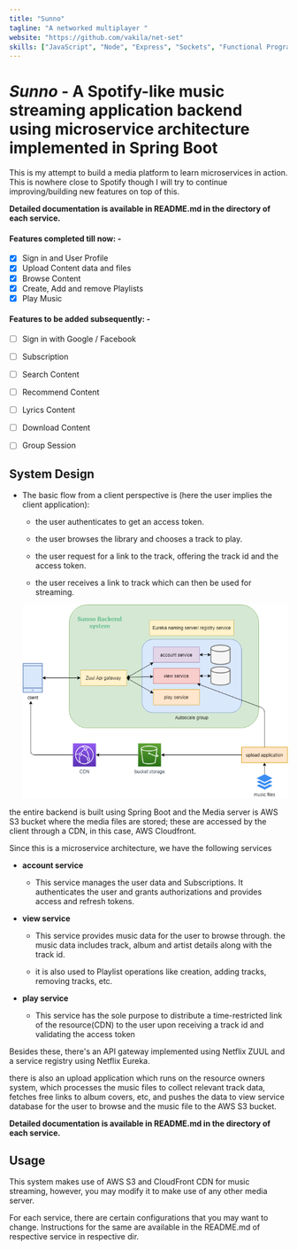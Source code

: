 ```yaml
---
title: "Sunno"
tagline: "A networked multiplayer "
website: "https://github.com/vakila/net-set"
skills: ["JavaScript", "Node", "Express", "Sockets", "Functional Programming", "TDD"]
---
```


# _Sunno_ - A Spotify-like music streaming application backend using microservice architecture implemented in Spring Boot

This is my attempt to build a media platform to learn microservices in action. This is nowhere close to Spotify though I will try to continue improving/building new features on top of this.

**Detailed documentation is available in README.md in the directory of each service.**

#### Features completed till now: -
- [x] Sign in and User Profile
- [x] Upload Content data and files
- [x] Browse Content
- [x] Create, Add and remove Playlists
- [x] Play Music

#### Features to be added subsequently: -

- [ ] Sign in with Google / Facebook
- [ ] Subscription
- [ ] Search Content
- [ ] Recommend Content
- [ ] Lyrics Content
- [ ] Download Content
- [ ] Group Session


## System Design


* The basic flow from a client perspective is (here the user implies the client application):

	* the user authenticates to get an access token.

	* the user browses the library and chooses a track to play.

	* the user request for a link to the track, offering the track id and the access token.

 	* the user receives a link to track which can then be used for streaming.


	![alt text](https://github.com/safeer2978/Sunno-backend/blob/master/Diagrams/HLD.png)


the entire backend is built using Spring Boot and the Media server is AWS S3 bucket where the media files are stored; these are accessed by the client through a CDN, in this case, AWS Cloudfront.

Since this is a microservice architecture, we have the following services

*  **account service**

	* This service manages the user data and Subscriptions. It authenticates the user and grants authorizations and provides access and refresh tokens.

* **view service**

 	* This service provides music data for the user to browse through. the music data includes track, album and artist details along with the track id.

 	* it is also used to Playlist operations like creation, adding tracks, removing tracks, etc.
	
* **play service**

	* This service has the sole purpose to distribute a time-restricted link of the resource(CDN) to the user upon receiving a track id and validating the access token

Besides these, there's an API gateway implemented using Netflix ZUUL and a service registry using Netflix Eureka.

there is also an upload application which runs on the resource owners system, which processes the music files to collect relevant track data, fetches free links to album covers, etc, and pushes the data to view service database for the user to browse and the music file to the AWS S3 bucket.

**Detailed documentation is available in README.md in the directory of each service.**

## Usage

This system makes use of AWS S3 and CloudFront CDN for music streaming, however, you may modify it to make use of any other media server.

For each service, there are certain configurations that you may want to change. Instructions for the same are available in the README.md of respective service in respective dir.
